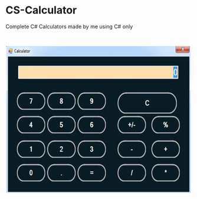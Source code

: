 # CS-Calculator
<p>Complete C# Calculators made by me using C# only</p>
<br/>

<p align="center">

  <img src="https://github.com/aliashfak178/PICS/blob/main/PICS/cal.JPG" alt="Coder JPG" width="500" height="400">
  
</p>
